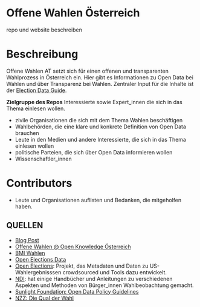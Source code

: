 Offene Wahlen Österreich
==============================

repo und website beschreiben

# Beschreibung
Offene Wahlen AT setzt sich für einen offenen und transparenten Wahlprozess in Österreich ein. Hier gibt es Informationen zu Open Data bei Wahlen und über Transparenz bei Wahlen. Zentraler Input für die Inhalte ist der [Election Data Guide](http://www.openelectiondata.net/en/guide/).

**Zielgruppe des Repos**
Interessierte sowie Expert_innen die sich in das Thema einlesen wollen.
- zivile Organisationen die sich mit dem Thema Wahlen beschäftigen
- Wahlbehörden, die eine klare und konkrete Definition von Open Data brauchen
- Leute in den Medien und andere Interessierte, die sich in das Thema einlesen wollen
- politische Parteien, die sich über Open Data informieren wollen
- Wissenschaftler_innen

# Contributors
- Leute und Organisationen auflisten und Bedanken, die mitgeholfen haben. 

## QUELLEN
- [Blog Post]()
- [Offene Wahlen @ Open Knowledge Österreich]()
- [BMI Wahlen](http://www.bmi.gv.at/cms/bmi_wahlen/)
- [Open Elections Data](http://www.openelectiondata.net/en/)
- [Open Elections](https://blog.openelections.net/): Projekt, das Metadaten und Daten zu US-Wahlergebnisssen crowdsourced und Tools dazu entwickelt.
- [NDI](https://www.ndi.org/elections): hat einige Handbücher und Anleitungen zu verschiedenen Aspekten und Methoden von Bürger_innen Wahlbeobachtung gemacht.
- [Sunlight Foundation: Open Data Policy Guidelines](http://sunlightfoundation.com/opendataguidelines/)
- [NZZ: Die Qual der Wahl](https://soundcloud.com/nzz-at/clubabend-die-wahl-der-qual)

